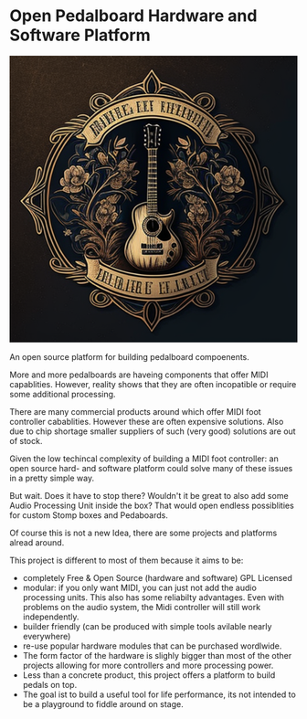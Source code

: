 # Open Pedalboard Hardware and Software Platform

![Logo](img/pedalboard-logo-large.png)

An open source platform for building pedalboard compoenents.

More and more pedalboards are haveing components that offer MIDI capablities. However, reality shows that they are often incopatible
or require some additional processing. 

There are many commercial products around which offer MIDI foot controller cabablities. However these are often expensive solutions.
Also due to chip shortage smaller suppliers of such (very good) solutions are out of stock.

Given the low techincal complexity of building a MIDI foot controller: an open source hard- and software platform could solve many
of these issues in a pretty simple way. 

But wait. Does it have to stop there? Wouldn't it be great to also add some Audio Processing Unit inside the box? 
That would open endless possiblities for custom Stomp boxes and Pedaboards.

Of course this is not a new Idea, there are some projects and platforms alread around. 

This project is different to most of them because it aims to be:

- completely Free & Open Source (hardware and software) GPL Licensed
- modular: if you only want MIDI, you can just not add the audio processing units. This also has some reliabilty advantages. Even with problems on the audio system, the Midi controller will still work independently. 
- builder friendly (can be produced with simple tools avilable nearly everywhere)
- re-use popular hardware modules that can be purchased wordlwide.
- The form factor of the hardware is slighly bigger than most of the other projects allowing for more controllers and more processing power.
- Less than a concrete product, this project offers a platform to build pedals on top.
- The goal ist to build a useful tool for life performance, its not intended to be a playground to fiddle around on stage.


